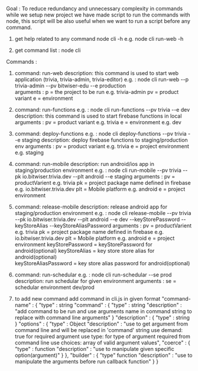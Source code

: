 Goal : To reduce redundancy and unnecessary complexity in commands while we setup new project we have made
script to run the commands with node, this script will be also useful when we want to run a script
before any command.

1) get help related to any command node cli <command> -h 
    e.g. node cli run-web -h

2) get command list : node cli

Commands :

1)  command: run-web
    description:  this command is used to start web application (trivia, trivia-admin, trivia-editor)
    e.g.       :  node cli run-web --p trivia-admin --pv bitwiser-edu --e production     
    arguments  :  p = the project to be run e.g. trivia-admin
                  pv  =  product variant 
                  e = environment 

2) command: run-functions
    e.g.       :  node cli run-functions --pv trivia --e dev
    description:  this command is used to start firebase functions in local
    arguments  : pv = product variant  e.g. trivia
                 e = environment e.g. dev


3) command: deploy-functions
    e.g.       :  node cli deploy-functions --pv trivia  --e staging
    description:  deploy firebase functions to staging/production env
    arguments  :  pv = product variant e.g. trivia
                  e = project environment e.g. staging

4) command: run-mobile
    description:  run android/ios app in staging/production environment
    e.g.       :  node cli run-mobile --pv trivia --pk io.bitwiser.trivia.dev --plt android --e staging
    arguments  :  pv = productVarient e.g. trivia
                  pk = project package name defined in firebase e.g. io.bitwiser.trivia.dev
                  plt = Mobile platform e.g. android
                  e = project environment

5) command: release-mobile
    description:  release android app for staging/production environment
    e.g.       :  node cli release-mobile --pv trivia --pk io.bitwiser.trivia.dev --plt android --e dev 
                    --keyStorePassword <keyStorePassword> --keyStoreAlias <keyStoreAlias> --keyStoreAliasPassword <keyStoreAliasPassword>
    arguments  :  pv = productVarient e.g. trivia
                  pk = project package name defined in firebase e.g. io.bitwiser.trivia.dev
                  plt = Mobile platform e.g. android
                  e = project environment
                  keyStorePassword = keyStorePassword for android(optional)
                  keyStoreAlias  = key store store alias  for android(optional)         
                  keyStoreAliasPassword  = key store alias password  for android(optional)

6) command: run-schedular
    e.g.       :  node cli run-schedular --se prod
    description:  run schedular for given environment
    arguments  :  se = schedular environment dev/prod


7) to add new command
    add command in cli.js
    in given format 
    "command-name" : {
        "type" : string 
        "command" : {
            "type" : string
            "description" : "add command to be run and use arguments name in command string to replace with command line arguments"
        }
        "description" : {
            "type" : string
        }
        "options" : {
            "type" : Object
            "description" : "use to get argument from command line and will be replaced in 'command' string
                            use demand: true for required argument
                            use type: for type of argument required from command line
                            use choices: array of valid argument values",
            "coerce" : {
                "type" : function
                "description" : "use to manipulate given specific option(argument)"
            }
        },
        "builder" : {
            "type" function
            "description" : "use to manipulate the arguments before run callback function"
        }
    }

